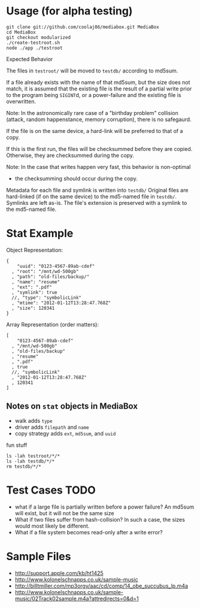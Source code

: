 Usage (for alpha testing)
===

    git clone git://github.com/coolaj86/mediabox.git MediaBox
    cd MediaBox
    git checkout modularized
    ./create-testroot.sh
    node ./app ./testroot

Expected Behavior

The files in `testroot/` will be moved to `testdb/` according to md5sum.

If a file already exists with the name of that md5sum, but the size does not match,
it is assumed that the existing file is the result of a partial write prior
to the program being `SIGINT`d, or a power-failure and the existing file is overwritten.

Note: In the astronomically rare case of a "birthday problem" collision
(attack, random happenstance, memory corruption), there is no safegaurd.

If the file is on the same device, a hard-link will be preferred to that of a copy.

If this is the first run, the files will be checksummed before they are copied.
Otherwise, they are checksummed during the copy.

Note: In the case that writes happen very fast, this behavior is non-optimal 
- the checksumming should occur during the copy.

Metadata for each file and symlink is written into `testdb/`
Original files are hard-linked (if on the same device) to the md5-named file in `testdb/`.
Symlinks are left as-is.
The file's extension is preserved with a symlink to the md5-named file.

Stat Example
===

Object Representation:

    {
        "uuid": "0123-4567-89ab-cdef"
      , "root": "/mnt/wd-500gb"
      , "path": "old-files/backup/"
      , "name": "resume"
      , "ext": ".pdf"
      , "symlink": true
      //, "type": "symbolicLink"
      , "mtime": "2012-01-12T13:28:47.768Z"
      , "size": 120341
    }

Array Representation (order matters):

    [
        "0123-4567-89ab-cdef"
      , "/mnt/wd-500gb"
      , "old-files/backup"
      , "resume"
      , ".pdf"
      , true
      //, "symbolicLink"
      , "2012-01-12T13:28:47.768Z"
      , 120341
    ]

Notes on `stat` objects in MediaBox
---

  * walk adds `type`
  * driver adds `filepath` and `name`
  * copy strategy adds `ext`, `md5sum`, and `uuid`

fun stuff

    ls -lah testroot/*/*
    ls -lah testdb/*/*
    rm testdb/*/*

Test Cases TODO
===

  * what if a large file is partially written before a power failure?
    An md5sum will exist, but it will not be the same size
  * What if two files suffer from hash-collision?
    In such a case, the sizes would most likely be different.
  * What if a file system becomes read-only after a write error?

Sample Files
===

  * http://support.apple.com/kb/ht1425
  * http://www.kolonelschnapps.co.uk/sample-music
  * http://billtmiller.com/mp3orgy/aac/cd/comp/14_obe_succubus_lp.m4a
  * http://www.kolonelschnapps.co.uk/sample-music/02Track02sample.m4a?attredirects=0&d=1
